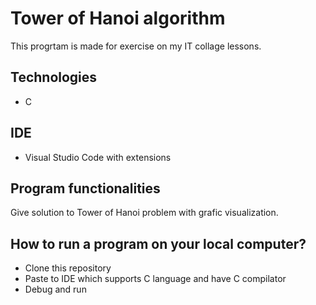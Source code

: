 # Tower of Hanoi algorithm

This progrtam is made for exercise on my IT collage lessons.

## Technologies
- C

## IDE
- Visual Studio Code with extensions

## Program functionalities
Give solution to Tower of Hanoi problem with grafic visualization.

## How to run a program on your local computer?
- Clone this repository
- Paste to IDE which supports C language and have C compilator
- Debug and run
